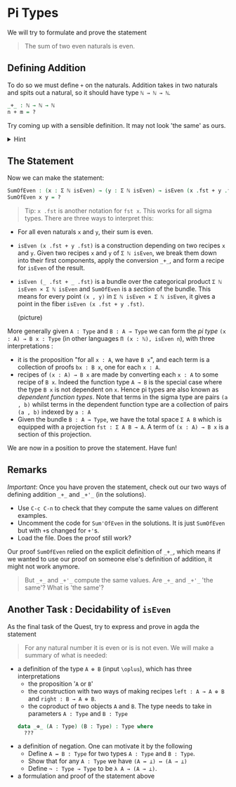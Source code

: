 # Pi Types

We will try to formulate and prove the statement 

> The sum of two even naturals is even.

## Defining Addition 

To do so we must define `+` on the naturals.
Addition takes in two naturals and spits out a natural, 
so it should have type `ℕ → ℕ → ℕ`.
```agda
_+_ : ℕ → ℕ → ℕ
n + m = ?
```
Try coming up with a sensible definition.
It may not look 'the same' as ours.
<p>
<details>
<summary>Hint</summary>

`n + 0` should be `n` and `n + (m + 1)` should be `(n + m) + 1`
</details>
</p>

## The Statement

Now we can make the statement:
```agda
SumOfEven : (x : Σ ℕ isEven) → (y : Σ ℕ isEven) → isEven (x .fst + y .fst)
SumOfEven x y = ?
```
> Tip: `x .fst` is another notation for `fst x`.
> This works for all sigma types.
There are three ways to interpret this:

- For all even naturals `x` and `y`, 
  their sum is even.
- `isEven (x .fst + y .fst)` is a construction depending on two recipes
  `x` and `y`.
  Given two recipes `x` and `y` of `Σ ℕ isEven`, 
  we break them down into their first components,
  apply the conversion `_+_`,
  and form a recipe for `isEven` of the result.
- `isEven (_ .fst + _ .fst)` is a bundle over the categorical product
  `Σ ℕ isEven × Σ ℕ isEven` and `SumOfEven` is a _section_ of the bundle.
  This means for every point `(x , y)` in `Σ ℕ isEven × Σ ℕ isEven`,
  it gives a point in the fiber `isEven (x .fst + y .fst)`.
  
  (picture)
  
More generally given `A : Type` and `B : A → Type`
we can form the _pi type_ `(x : A) → B x : Type` 
(in other languages `Π (x : ℕ), isEven n`),
with three interpretations : 

- it is the proposition "for all `x : A`, we have `B x`",
  and each term is a collection of proofs `bx : B x`,
  one for each `x : A`.
- recipes of `(x : A) → B x` are made by
  converting each `x : A` to some recipe of `B x`.
  Indeed the function type `A → B` is 
  the special case where 
  the type `B x` is not dependent on `x`. 
  Hence pi types are also known as _dependent function types_.
  Note that terms in the sigma type are pairs `(a , b)` 
  whilst terms in the dependent function type are 
  a collection of pairs `(a , b)` indexed by `a : A`
- Given the bundle `B : A → Type`,
  we have the total space `Σ A B` which is equipped with a projection
  `fst : Σ A B → A`.
  A term of `(x : A) → B x` is a section of this projection.

We are now in a position to prove the statement. Have fun!

## Remarks

_Important_: Once you have proven the statement, 
check out our two ways of defining addition `_+_` and `_+'_`
(in the solutions).

- Use `C-c C-n` to check that they compute the same values
  on different examples.
- Uncomment the code for `Sum'OfEven` in the solutions.
  It is just `SumOfEven` but with `+`s changed for `+'`s.
- Load the file. Does the proof still work?

Our proof `SumOfEven` relied on 
the explicit definition of `_+_`,
which means if we wanted to use our proof on 
someone else's definition of addition, 
it might not work anymore.
> But `_+_` and `_+'_` compute the same values. 
> Are `_+_` and `_+'_` 'the same'? What is 'the same'?

## Another Task : Decidability of `isEven`

As the final task of the Quest,
try to express and prove in agda the statement
> For any natural number it is even or is is not even.
We will make a summary of what is needed:

- a definition of the type `A ⊕ B` (input `\oplus`),
  which has three interpretations
  - the proposition '`A` or `B`'
  - the construction with two ways of making recipes 
    `left : A → A ⊕ B`
    and `right : B → A ⊕ B`.
  - the coproduct of two objects `A` and `B`.
  The type needs to take in parameters `A : Type` and `B : Type`
  ```agda
  data _⊕_ (A : Type) (B : Type) : Type where
    ???
  ```
- a definition of negation. One can motivate it by the following
  - Define `A ↔ B : Type` for two types `A : Type` and `B : Type`.
  - Show that for any `A : Type` we have `(A ↔ ⊥) ↔ (A → ⊥)`
  - Define `¬ : Type → Type` to be `λ A → (A → ⊥)`.
- a formulation and proof of the statement above

